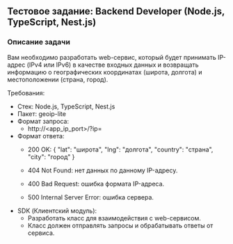 ## Тестовое задание: Backend Developer (Node.js, TypeScript, Nest.js)

### Описание задачи

Вам необходимо разработать web-сервис, который будет принимать IP-адрес (IPv4 или IPv6) в качестве входных данных и возвращать информацию о географических координатах (широта, долгота) и местоположении (страна, город).

Требования:

* Стек: Node.js, TypeScript, Nest.js
* Пакет: geoip-lite
* Формат запроса:
    * http://<app_ip_port>/?ip=<ip>
* Формат ответа:
    * 200 OK:
        { 
          "lat": "широта", 
          "lng": "долгота", 
          "country": "страна", 
          "city": "город" 
        }
        
    * 404 Not Found: нет данных по данному IP-адресу.
    * 400 Bad Request: ошибка формата IP-адреса.
    * 500 Internal Server Error: ошибка сервера.
* SDK (Клиентский модуль):
    * Разработать класс для взаимодействия с web-сервисом.
    * Класс должен отправлять запросы и обрабатывать ответы от сервиса.